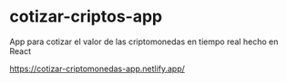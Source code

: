 # cotizar-criptos-app
App para cotizar el valor de las criptomonedas en tiempo real hecho en React

https://cotizar-criptomonedas-app.netlify.app/
